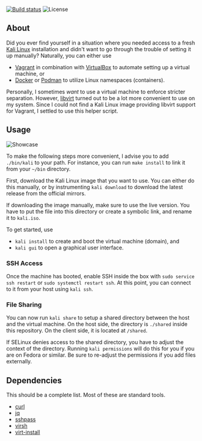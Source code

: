 [![Build status](https://img.shields.io/github/workflow/status/eikendev/kali-libvirt/Main)](https://github.com/eikendev/kali-libvirt/actions)
![License](https://img.shields.io/github/license/eikendev/kali-libvirt)

## About

Did you ever find yourself in a situation where you needed access to a fresh [Kali Linux](https://www.kali.org/) installation and didn't want to go through the trouble of setting it up manually?
Naturally, you can either use
- [Vagrant](https://www.vagrantup.com/) in combination with [VirtualBox](https://www.virtualbox.org/) to automate setting up a virtual machine, or
- [Docker](https://www.docker.com/) or [Podman](https://podman.io/) to utilize Linux namespaces (containers).

Personally, I sometimes _want_ to use a virtual machine to enforce stricter separation.
However, [libvirt](https://libvirt.org/) turned out to be a lot more convenient to use on my system.
Since I could not find a Kali Linux image providing libvirt support for Vagrant, I settled to use this helper script.

## Usage

![Showcase](https://i.imgur.com/YxIJvCz.gif)

To make the following steps more convenient, I advise you to add `./bin/kali` to your path.
For instance, you can run `make install` to link it from your `~/bin` directory.

First, download the Kali Linux image that you want to use.
You can either do this manually, or by instrumenting `kali download` to download the latest release from the official mirrors.

If downloading the image manually, make sure to use the live version.
You have to put the file into this directory or create a symbolic link, and rename it to `kali.iso`.

To get started, use
- `kali install` to create and boot the virtual machine (domain), and
- `kali gui` to open a graphical user interface.

### SSH Access

Once the machine has booted, enable SSH inside the box with `sudo service ssh restart` or `sudo systemctl restart ssh`.
At this point, you can connect to it from your host using `kali ssh`.

### File Sharing

You can now run `kali share` to setup a shared directory between the host and the virtual machine.
On the host side, the directory is `./shared` inside this repository.
On the client side, it is located at `/shared`.

If SELinux denies access to the shared directory, you have to adjust the context of the directory.
Running `kali permissions` will do this for you if you are on Fedora or similar.
Be sure to re-adjust the permissions if you add files externally.

## Dependencies

This should be a complete list.
Most of these are standard tools.

- [curl](https://curl.haxx.se/)
- [jq](https://stedolan.github.io/jq/)
- [sshpass](https://sourceforge.net/projects/sshpass/)
- [virsh](https://libvirt.org/)
- [virt-install](https://virt-manager.org/)
